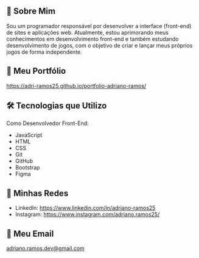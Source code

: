 ## 👤 Sobre Mim
Sou um programador responsável por desenvolver a interface (front-end) de sites e aplicações web. Atualmente, estou aprimorando meus conhecimentos em desenvolvimento front-end e também estudando desenvolvimento de jogos, com o objetivo de criar e lançar meus próprios jogos de forma independente.



## 📂 Meu Portfólio
https://adri-ramos25.github.io/portfolio-adriano-ramos/



## 🛠️ Tecnologias que Utilizo

Como Desenvolvedor Front-End:
- JavaScript
- HTML
- CSS
- Git
- GitHub
- Bootstrap
- Figma



## 🔗 Minhas Redes
- LinkedIn: https://www.linkedin.com/in/adriano-ramos25
- Instagram: https://www.instagram.com/adriano.ramos25/



## 📧 Meu Email
[adriano.ramos.dev@gmail.com](mailto:adriano.ramos.dev@gmail.com)
